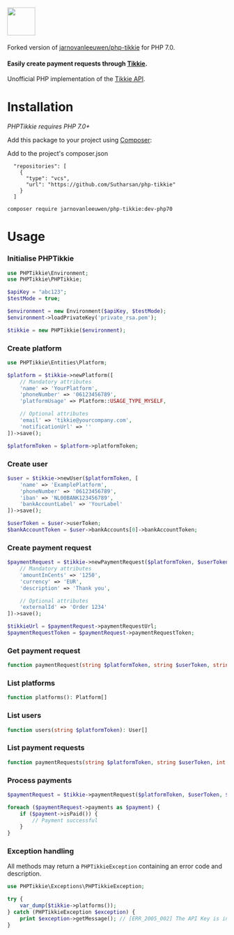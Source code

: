 

# <img src="https://user-images.githubusercontent.com/1358997/33891467-4e1a15ea-df56-11e7-98a0-ecc3e1ec07f0.png" width="64">

Forked version of [jarnovanleeuwen/php-tikkie](https://github.com/jarnovanleeuwen/php-tikkie) for PHP 7.0.

#### Easily create payment requests through [Tikkie](https://tikkie.me/).

Unofficial PHP implementation of the [Tikkie API](https://developer.abnamro.com/content/tikkie).

# Installation

*PHPTikkie requires PHP 7.0+*

Add this package to your project using [Composer](https://getcomposer.org/):

Add to the project's composer.json
```
  "repositories": [
    {
      "type": "vcs",
      "url": "https://github.com/Sutharsan/php-tikkie"
    }
  ]
```

`composer require jarnovanleeuwen/php-tikkie:dev-php70`

# Usage

### Initialise PHPTikkie
```php
use PHPTikkie\Environment;
use PHPTikkie\PHPTikkie;

$apiKey = "abc123";
$testMode = true;

$environment = new Environment($apiKey, $testMode);
$environment->loadPrivateKey('private_rsa.pem');

$tikkie = new PHPTikkie($environment);
```

### Create platform
```php
use PHPTikkie\Entities\Platform;

$platform = $tikkie->newPlatform([
    // Mandatory attributes
    'name' => 'YourPlatform',
    'phoneNumber' => '06123456789',
    'platformUsage' => Platform::USAGE_TYPE_MYSELF,

    // Optional attributes
    'email' => 'tikkie@yourcompany.com',
    'notificationUrl' => ''
])->save();

$platformToken = $platform->platformToken;
```

### Create user
```php
$user = $tikkie->newUser($platformToken, [
    'name' => 'ExamplePlatform',
    'phoneNumber' => '06123456789',
    'iban' => 'NL00BANK123456789',
    'bankAccountLabel' => 'YourLabel'
])->save();

$userToken = $user->userToken;
$bankAccountToken = $user->bankAccounts[0]->bankAccountToken;
```

### Create payment request
```php
$paymentRequest = $tikkie->newPaymentRequest($platformToken, $userToken, $bankAccountToken, [
    // Mandatory attributes
    'amountInCents' => '1250',
    'currency' => 'EUR',
    'description' => 'Thank you',

    // Optional attributes
    'externalId' => 'Order 1234'
])->save();

$tikkieUrl = $paymentRequest->paymentRequestUrl;
$paymentRequestToken = $paymentRequest->paymentRequestToken;
```

### Get payment request
```php
function paymentRequest(string $platformToken, string $userToken, string $paymentRequestToken): PaymentRequest
```

### List platforms
```php
function platforms(): Platform[]
```

### List users
```php
function users(string $platformToken): User[]
```

### List payment requests
```php
function paymentRequests(string $platformToken, string $userToken, int $offset, int $limit, DateTimeInterface $fromDate = null, DateTimeInterface $toDate = null): PaymentRequest[]
```

### Process payments
```php
$paymentRequest = $tikkie->paymentRequest($platformToken, $userToken, $paymentRequestToken);

foreach ($paymentRequest->payments as $payment) {
    if ($payment->isPaid()) {
        // Payment successful
    }
}
```

### Exception handling
All methods may return a `PHPTikkieException` containing an error code and description.

```php
use PHPTikkie\Exceptions\PHPTikkieException;

try {
    var_dump($tikkie->platforms());
} catch (PHPTikkieException $exception) {
    print $exception->getMessage(); // [ERR_2005_002] The API Key is invalid for the requested resource | traceId: 6fda2ce8-225d-4ca2-920a-b687c7aeb2f3 | (see https://developer.abnamro.com/get-started#obtaining-an-api-key)
}

